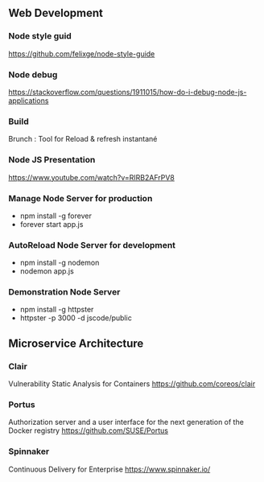 ## Web Development
### Node style guid
https://github.com/felixge/node-style-guide
### Node debug 
https://stackoverflow.com/questions/1911015/how-do-i-debug-node-js-applications
### Build
Brunch : Tool for Reload & refresh instantané
### Node JS Presentation
https://www.youtube.com/watch?v=RIRB2AFrPV8
### Manage Node Server for production
- npm install -g forever
- forever start app.js
### AutoReload Node Server for development
- npm install -g nodemon
- nodemon app.js
### Demonstration Node Server 
- npm install -g httpster
- httpster -p 3000 -d jscode/public

## Microservice Architecture
### Clair
Vulnerability Static Analysis for Containers
https://github.com/coreos/clair
### Portus
Authorization server and a user interface for the next generation of the Docker registry
https://github.com/SUSE/Portus

### Spinnaker
Continuous Delivery for Enterprise
https://www.spinnaker.io/
